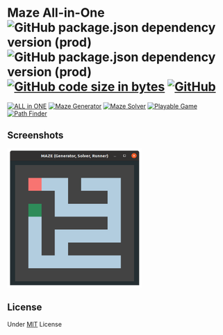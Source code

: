 # Maze All-in-One ![GitHub package.json dependency version (prod)][badge-electron] ![GitHub package.json dependency version (prod)][badge-sass] [![GitHub code size in bytes][badge-size]][link-electron] [![GitHub][badge-license]](./LICENSE)

[![ALL in ONE][maze-aio]](# "All of Action you want to doing with maze")
[![Maze Generator][maze-generator]](# "generate a custom maze")
[![Maze Solver][maze-solver]](# "program try to find the point")
[![Playable Game][maze-game]](# "can you play alike game")
[![Path Finder][maze-finder]](# "find path between to point")

## Screenshots

[<img src="./screenshots/maze-main-screenshot.png" title="8x8 block [generated-1]" alt="maze-main" width="310" height="320" />](./screenshots/maze-main-screenshot.png)

## License

Under [MIT](./LICENSE) License

[maze-aio]: https://img.shields.io/badge/ALL_in_ONE-2ea44f?style=for-the-badge
[maze-generator]: https://img.shields.io/badge/Maze_Generator-2ea44f?style=for-the-badge
[maze-solver]: https://img.shields.io/badge/Maze_Solver-c63f3f?style=for-the-badge
[maze-game]: https://img.shields.io/badge/Playable_Game-c63f3f?style=for-the-badge
[maze-finder]: https://img.shields.io/badge/Path_Finder-c63f3f?style=for-the-badge

[badge-electron]: https://img.shields.io/github/package-json/dependency-version/miko-github/maze-aio-with-electron/electron
[badge-sass]: https://img.shields.io/github/package-json/dependency-version/miko-github/maze-aio-with-electron/sass
[badge-size]: https://img.shields.io/github/languages/code-size/miko-github/maze-aio-with-electron
[badge-license]: https://img.shields.io/github/license/miko-github/maze-aio-with-electron
[link-electron]: https://github.com/electron/electron
